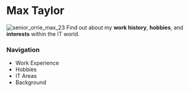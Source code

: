 # Max Taylor
![senior_orrie_max_23](https://user-images.githubusercontent.com/15042102/70369253-dc0b6600-187b-11ea-97fc-1f865c50c400.jpg)
Find out about my **work history**, **hobbies**, and **interests** within the IT world.

### Navigation
- Work Experience
- Hobbies
- IT Areas
- Background

